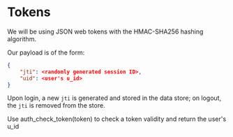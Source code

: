 # Tokens
We will be using JSON web tokens with the HMAC-SHA256 hashing algorithm.

Our payload is of the form:
```json
{
	"jti": <randomly generated session ID>,
	"uid": <user's u_id>
}
```

Upon login, a new `jti` is generated and stored in the data store; on logout, the `jti` is removed from the store.

Use auth_check_token(token) to check a token validity and return the user's u_id
